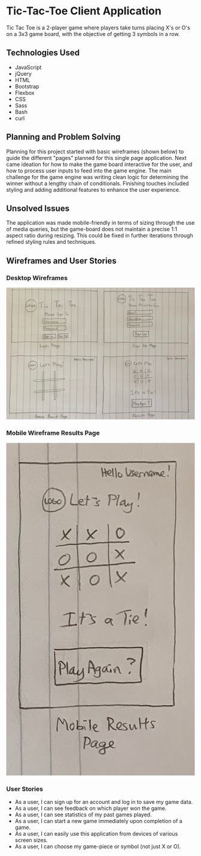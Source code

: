 # Tic-Tac-Toe Client Application

Tic Tac Toe is a 2-player game where players take turns placing X's or O's on a 3x3 game board, with the objective of getting 3 symbols in a row.

## Technologies Used

- JavaScript
- jQuery
- HTML
- Bootstrap
- Flexbox
- CSS
- Sass
- Bash
- curl

## Planning and Problem Solving

Planning for this project started with basic wireframes (shown below) to guide the different "pages" planned for this single page application. Next came ideation for how to make the game board interactive for the user, and how to process user inputs to feed into the game engine. The main challenge for the game engine was writing clean logic for determining the winner without a lengthy chain of conditionals. Finishing touches included styling and adding additional features to enhance the user experience.

## Unsolved Issues

The application was made mobile-friendly in terms of sizing through the use of media queries, but the game-board does not maintain a precise 1:1 aspect ratio during resizing. This could be fixed in further iterations through refined styling rules and techniques.

## Wireframes and User Stories

### Desktop Wireframes
![Desktop Wireframes](public/Tic-Tac-Toe-Wireframes.jpeg)

### Mobile Wireframe Results Page

![Mobile Wireframe](public/Tic-Tac-Toe-Mobile-Wireframe.jpeg)

### User Stories

- As a user, I can sign up for an account and log in to save my game data.
- As a user, I can see feedback on which player won the game.
- As a user, I can see statistics of my past games played.
- As a user, I can start a new game immediately upon completion of a game.
- As a user, I can easily use this application from devices of various screen sizes.
- As a user, I can choose my game-piece or symbol (not just X or O).
